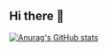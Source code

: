 ## Hi there 👋
[![Anurag's GitHub stats](https://github-readme-stats.vercel.app/api?username=nakao53)](https://github.com/anuraghazra/github-readme-stats)

<!--
**nakao53/nakao53** is a ✨ _special_ ✨ repository because its `README.md` (this file) appears on your GitHub profile.

Here are some ideas to get you started:

- 🔭 I’m currently working on ...
- 🌱 I’m currently learning ...
- 👯 I’m looking to collaborate on ...
- 🤔 I’m looking for help with ...
- 💬 Ask me about ...
- 📫 How to reach me: ...
- 😄 Pronouns: ...
- ⚡ Fun fact: ...
-->
